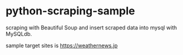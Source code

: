 # python-scraping-sample

scraping with Beautiful Soup and insert scraped data into mysql with MySQLdb.

sample target sites is https://weathernews.jp
